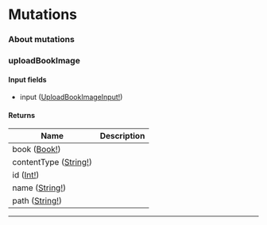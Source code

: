 # Mutations

### About mutations



### uploadBookImage



#### Input fields

- input ([UploadBookImageInput!](input_objects.md#uploadbookimageinput))
 

#### Returns

| Name | Description |
|------|-------------|
| book ([Book!](objects.md#book)) |  |
| contentType ([String!](scalars.md#string)) |  |
| id ([Int!](scalars.md#int)) |  |
| name ([String!](scalars.md#string)) |  |
| path ([String!](scalars.md#string)) |  |

---